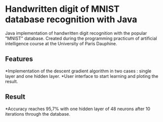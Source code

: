 # Handwritten digit of MNIST database recognition with Java

Java implementation of handwritten digit recognition with the popular "MNIST" database. Created during the programming practicum of artificial intelligence course at the University of Paris Dauphine.

## Features

*Implementation of the descent gradient algorithm in two cases : single layer and one hidden layer.
*User interface to start learning and ploting the result.

## Result
*Accuracy reaches 95,7% with one hidden layer of 48 neurons after 10 iterations through the database.
